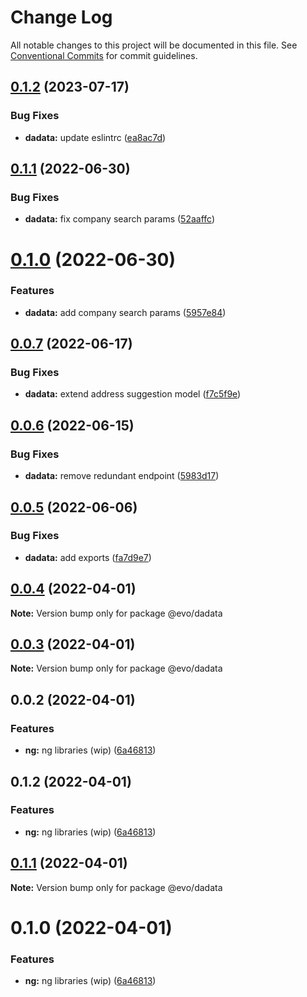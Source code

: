# Change Log

All notable changes to this project will be documented in this file.
See [Conventional Commits](https://conventionalcommits.org) for commit guidelines.

## [0.1.2](https://github.com/evotor/evo-frontend/compare/@evo/dadata@0.1.1...@evo/dadata@0.1.2) (2023-07-17)


### Bug Fixes

* **dadata:** update eslintrc ([ea8ac7d](https://github.com/evotor/evo-frontend/commit/ea8ac7d4e62a22817f19213d6167dcc38ef4540b))





## [0.1.1](https://github.com/evotor/evo-frontend/compare/@evo/dadata@0.1.0...@evo/dadata@0.1.1) (2022-06-30)


### Bug Fixes

* **dadata:** fix company search params ([52aaffc](https://github.com/evotor/evo-frontend/commit/52aaffc92c2eb297e9ce51c151dcb5bbdea39d7f))





# [0.1.0](https://github.com/evotor/evo-frontend/compare/@evo/dadata@0.0.7...@evo/dadata@0.1.0) (2022-06-30)


### Features

* **dadata:** add company search params ([5957e84](https://github.com/evotor/evo-frontend/commit/5957e84fa0e9236698d716f0ebf32cd35e871d14))





## [0.0.7](https://github.com/evotor/evo-frontend/compare/@evo/dadata@0.0.6...@evo/dadata@0.0.7) (2022-06-17)


### Bug Fixes

* **dadata:** extend address suggestion model ([f7c5f9e](https://github.com/evotor/evo-frontend/commit/f7c5f9efe1c56fe80a1ca8ecd33032e9efbb1a77))





## [0.0.6](https://github.com/evotor/evo-frontend/compare/@evo/dadata@0.0.5...@evo/dadata@0.0.6) (2022-06-15)


### Bug Fixes

* **dadata:** remove redundant endpoint ([5983d17](https://github.com/evotor/evo-frontend/commit/5983d17b4d90811567b6c3bad14d0e29b8d011a2))





## [0.0.5](https://github.com/evotor/evo-frontend/compare/@evo/dadata@0.0.4...@evo/dadata@0.0.5) (2022-06-06)


### Bug Fixes

* **dadata:** add exports ([fa7d9e7](https://github.com/evotor/evo-frontend/commit/fa7d9e78bcaa42f0ac418fd84d25098d75ee3ca6))





## [0.0.4](https://github.com/evotor/evo-frontend/compare/@evo/dadata@0.0.3...@evo/dadata@0.0.4) (2022-04-01)

**Note:** Version bump only for package @evo/dadata





## [0.0.3](https://github.com/evotor/evo-frontend/compare/@evo/dadata@0.0.2...@evo/dadata@0.0.3) (2022-04-01)

**Note:** Version bump only for package @evo/dadata





## 0.0.2 (2022-04-01)


### Features

* **ng:** ng libraries (wip) ([6a46813](https://github.com/evotor/evo-frontend/commit/6a4681319e929ff48bab235d24dda70d7a333dca))





## 0.1.2 (2022-04-01)


### Features

* **ng:** ng libraries (wip) ([6a46813](https://github.com/evotor/evo-frontend/commit/6a4681319e929ff48bab235d24dda70d7a333dca))





## [0.1.1](https://github.com/evotor/evo-frontend/compare/@evo/dadata@0.1.0...@evo/dadata@0.1.1) (2022-04-01)

**Note:** Version bump only for package @evo/dadata





# 0.1.0 (2022-04-01)


### Features

* **ng:** ng libraries (wip) ([6a46813](https://github.com/evotor/evo-frontend/commit/6a4681319e929ff48bab235d24dda70d7a333dca))
